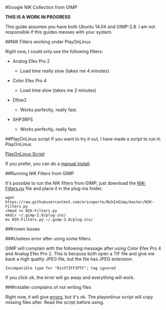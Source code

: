 #Google NIK Collection from GIMP

**THIS IS A WORK IN PROGRESS**

This guide assumes you have both Ubuntu 14.04 and GIMP-2.8. I am not responsible
if this guides messes with your system.


##NIK Filters working under PlayOnLinux

Right now, I could only use the following filters:

* Analog Efex Pro 2
    * Load time really slow (takes me 4 minutes)

* Color Efex Pro 4
    * Load time slow (takes me 2 minutes)

* Dfine2
    * Works perfectly, really fast.

* SHP3RPS
    * Works perfectly, really fast.


##PlayOnLinux script
If you want to try it out, I have made a script to run in PlayOnLinux.

[PlayOnLinux Script](nikplayonlinux.sh)

If you prefer, you can do a [manual install](ManualInstall.md).


##Running NIK Filters from GIMP

It's possible to run the NIK filters from GIMP, just download the [NIK-Filters.py](NIK-Filters.py)
file and place it in the plug-ins folder.

    wget https://raw.githubusercontent.com/ericoporto/NikInGimp/master/NIK-Filters.py
    chmod +x NIK-Filters.py
    mkdir ~/.gimp-2.8/plug-ins/
    mv NIK-Filters.py ~/.gimp-2.8/plug-ins/


##Known Issues

###Useless error after using some filters.

GIMP will complain with the following message after using Color Efex Pro 4 and
Analog Efex Pro 2. This is because both open a TIF file and give me back a high
quality JPEG file, but the file has JPEG extension.

    Incompatible type for "RichTIFFIPTC"; tag ignored

If you click ok, the error will go away and everything will work.


###Installer complains of not writing files

Right now, it will give [errors](errorduringinstall.txt), but it's ok. The
playonlinux script will copy missing files after. Read the script before using.
